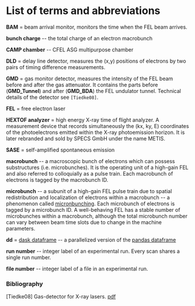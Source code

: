 List of terms and abbreviations
===================================

**BAM** = beam arrival monitor, monitors the time when the FEL beam arrives.

**bunch charge** -- the total charge of an electron macrobunch

**CAMP chamber** -- CFEL ASG multipurpose chamber

**DLD** = delay line detector, measures the (x,y) positions of electrons by two pairs of timing difference measurements.

**GMD** = gas monitor detector, measures the intensity of the FEL beam before and after the gas attenuator. It contains the parts before (**GMD_Tunnel**) and after (**GMD_BDA**) the FEL undulator tunnel. Technical details of the detector see `[Tiedke08]`.

**FEL** = free electron laser

**HEXTOF analyzer** = high energy X-ray time of flight analyzer. A measurement device that records simultaneously the (kx, ky, E) coordinates of the photoelectrons emitted within the X-ray photoemission horizon. It is later rebranded and sold by SPECS GmbH under the name METIS.

**SASE** = self-amplified spontaneous emission

**macrobunch** -- a macroscopic bunch of electrons which can possess substructures (i.e. microbunches). It is the operating unit of a high-gain FEL and also referred to colloquially as a pulse train. Each macrobunch of electrons is tagged by the macrobunch ID.

**microbunch** -- a subunit of a high-gain FEL pulse train due to spatial redistribution and localization of electrons within a macrobunch -- a phenomenon called [micronbunching](http://photon-science.desy.de/facilities/flash/the_free_electron_laser/how_it_works/high_gain_fel/index_eng.html). Each microbunch of electrons is tagged by a microbunch ID. A well-behaving FEL has a stable number of microbunches within a macrobunch, although the total microbunch number can vary between beam time slots due to change in the machine parameters.

**dd** = [dask dataframe](http://dask.pydata.org/en/latest/dataframe.html) -- a parallelized version of the [pandas dataframe](https://pandas.pydata.org/pandas-docs/stable/generated/pandas.DataFrame.html)

**run number** -- integer label of an experimental run. Every scan shares a single run number.

**file number** -- integer label of a file in an experimental run.



  




### Bibliography

[Tiedke08] Gas-detector for X-ray lasers. [pdf](http://bib-pubdb1.desy.de/record/85584/files/GetPDFServlet.pdf)